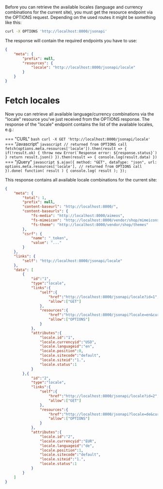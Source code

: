 Before you can retrieve the available locales (language and currency combinations for the current site), you must get the resource endpoint via the OPTIONS request. Depending on the used routes it might be something like this:

```bash
curl -X OPTIONS 'http://localhost:8000/jsonapi'
```

The response will contain the required endpoints you have to use:

```json
{
    "meta": {
        "prefix": null,
        "resources": {
            "locale": "http://localhost:8000/jsonapi/locale"
        }
    }
}
```

# Fetch locales

Now you can retrieve all available language/currency combinations via the "locale" resource you've just received from the OPTIONS response. The response of the "locale" endpoint contains the list of the available locales, e.g.:

=== "CURL"
    ```bash
    curl -X GET 'http://localhost:8000/jsonapi/locale'
    ```
=== "Javascript"
    ```javascript
    // returned from OPTIONS call
    fetch(options.meta.resources['locale']).then(result => {
        if(!result.ok) {
            throw new Error(`Response error: ${response.status}`)
        }
        return result.json()
    }).then(result => {
        console.log(result.data)
    })
    ```
=== "jQuery"
    ```javascript
    $.ajax({
        method: "GET",
        dataType: "json",
        url: options.meta.resources['locale'], // returned from OPTIONS call
    }).done( function( result ) {
        console.log( result );
    });
    ```

This response contains all available locale combinations for the current site:

```json
{
    "meta": {
        "total": 1,
        "prefix": null,
        "content-baseurl": "http://localhost:8000/",
		"content-baseurls": {
			"fs-media": "http://localhost:8000/aimeos",
			"fs-mimeicon": "http://localhost:8000/vendor/shop/mimeicons",
			"fs-theme": "http://localhost:8000/vendor/shop/themes"
		},
        "csrf": {
            "name": "_token",
            "value": "..."
        }
    },
    "links": {
        "self": "http://localhost:8000/jsonapi/locale"
    },
    "data": [
        {
            "id":"1",
            "type":"locale",
            "links":{
                "self":{
                    "href":"http://localhost:8000/jsonapi/locale?id=1",
                    "allow":["GET"]
                },
                "resources":{
                    "href":"http://localhost:8000/jsonapi?locale=en&currency=USD",
                    "allow":["OPTIONS"]
                }
            },
            "attributes":{
                "locale.id":"1",
                "locale.currencyid":"USD",
                "locale.languageid":"en",
                "locale.position":0,
                "locale.sitecode":"default",
                "locale.siteid":"1.",
                "locale.status":1
            }
        },{
            "id":"2",
            "type":"locale",
            "links":{
                "self":{
                    "href":"http://localhost:8000/jsonapi/locale?id=2",
                    "allow":["GET"]
                },
                "resources":{
                    "href":"http://localhost:8000/jsonapi?locale=de&currency=EUR",
                    "allow":["OPTIONS"]
                }
            },
            "attributes":{
                "locale.id":"2",
                "locale.currencyid":"EUR",
                "locale.languageid":"de",
                "locale.position":1,
                "locale.sitecode":"default",
                "locale.siteid":"1.",
                "locale.status":1
            }
        }
    ]
}
```

